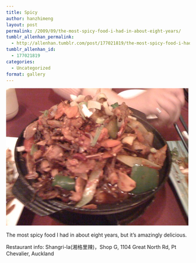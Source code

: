 ```yaml
---
title: Spicy
author: hanzhimeng
layout: post
permalink: /2009/09/the-most-spicy-food-i-had-in-about-eight-years/
tumblr_allenhan_permalink:
  - http://allenhan.tumblr.com/post/177021819/the-most-spicy-food-i-had-in-about-eight-years
tumblr_allenhan_id:
  - 177021819
categories:
  - Uncategorized
format: gallery
---
```

[<img class="alignnone size-full wp-image-457" alt="tumblr_kpahk7q8Mu1qzkacto1_" src="/images/uploads/2013/03/tumblr_kpahk7q8Mu1qzkacto1_.jpg" width="500" height="375" />][1]

The most spicy food I had in about eight years, but it’s amazingly delicious.

Restaurant info: Shangri-la(湘格里辣)，Shop G, 1104 Great North Rd, Pt Chevalier, Auckland

 [1]: /images/uploads/2013/03/tumblr_kpahk7q8Mu1qzkacto1_.jpg
